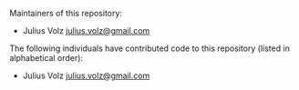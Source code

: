 Maintainers of this repository:

* Julius Volz <julius.volz@gmail.com>

The following individuals have contributed code to this repository
(listed in alphabetical order):

* Julius Volz <julius.volz@gmail.com>
